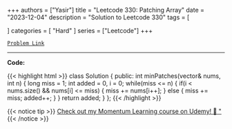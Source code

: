 
+++
authors = ["Yasir"]
title = "Leetcode 330: Patching Array"
date = "2023-12-04"
description = "Solution to Leetcode 330"
tags = [
    
]
categories = [
    "Hard"
]
series = ["Leetcode"]
+++



[`Problem Link`](https://leetcode.com/problems/patching-array/description/)

---

**Code:**

{{< highlight html >}}
class Solution {
public:
    int minPatches(vector<int>& nums, int n) {
        long miss = 1;
        int added = 0, i = 0;
        while(miss <= n) {
            if(i < nums.size() && nums[i] <= miss) {
                miss += nums[i++];
            } else {
                miss += miss;
                added++;
            }
        }
        return added;
    }
};
{{< /highlight >}}


{{< notice tip >}}
[Check out my Momentum Learning course on Udemy! 🚀 "](https://www.udemy.com/course/blind-75-the-data-structures-and-algorithms-essentials/)
{{< /notice >}}

